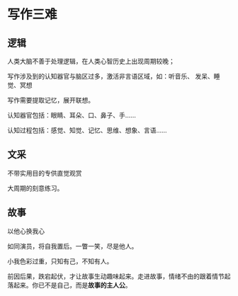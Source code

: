 # 写作三难
## 逻辑
人类大脑不善于处理逻辑，在人类心智历史上出现周期较晚；

写作涉及到的认知器官与脑区过多，激活非言语区域，如：听音乐、
发呆、睡觉、冥想

写作需要提取记忆，展开联想。

认知器官包括：眼睛、耳朵、口、鼻子、手……

认知过程包括：感觉、知觉、记忆、思维、想象、言语……
## 文采
不带实用目的专供直觉观赏

大周期的刻意练习。
## 故事
以他心换我心

如同演员，将自我置后。一瞥一笑，尽是他人。

小我色彩过重，只知有己，不知有人。

前因后果，跌宕起伏，才让故事生动趣味起来。走进故事，情绪不由的跟着情节起落起来。你已不是自己，而是**故事的主人公**。



